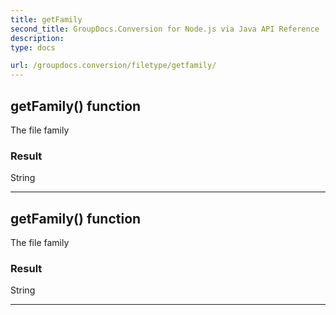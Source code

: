 ```yaml
---
title: getFamily
second_title: GroupDocs.Conversion for Node.js via Java API Reference
description: 
type: docs

url: /groupdocs.conversion/filetype/getfamily/
---
```


## getFamily()  function
The file family

### Result
String


---


## getFamily()  function
The file family

### Result
String


---


